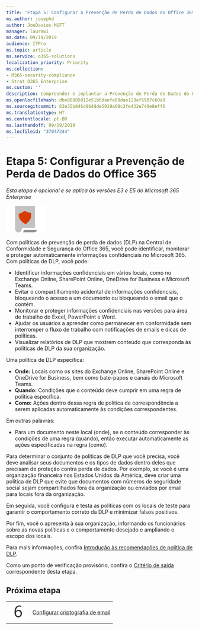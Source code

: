 ```yaml
---
title: 'Etapa 5: Configurar a Prevenção de Perda de Dados do Office 365'
ms.author: josephd
author: JoeDavies-MSFT
manager: laurawi
ms.date: 09/19/2019
audience: ITPro
ms.topic: article
ms.service: o365-solutions
localization_priority: Priority
ms.collection:
- M365-security-compliance
- Strat_O365_Enterprise
ms.custom: ''
description: Compreender e implantar a Prevenção de Perda de Dados do Office 365 no Microsoft 365.
ms.openlocfilehash: dbe88885812e51b0daefa89dae123af5907c60a8
ms.sourcegitcommit: 63e35b846d964dde5919a08c2fe432e749e8eff6
ms.translationtype: HT
ms.contentlocale: pt-BR
ms.lasthandoff: 09/19/2019
ms.locfileid: "37047244"
---
```

# <a name="step-5-configure-office-365-data-loss-prevention"></a>Etapa 5: Configurar a Prevenção de Perda de Dados do Office 365

*Esta etapa é opcional e se aplica às versões E3 e E5 do Microsoft 365 Enterprise*

![](./media/deploy-foundation-infrastructure/infoprotection_icon-small.png)

Com políticas de prevenção de perda de dados (DLP) na Central de Conformidade e Segurança do Office 365, você pode identificar, monitorar e proteger automaticamente informações confidenciais no Microsoft 365. Com políticas de DLP, você pode:

- Identificar informações confidenciais em vários locais, como no Exchange Online, SharePoint Online, OneDrive for Business e Microsoft Teams.
- Evitar o compartilhamento acidental de informações confidenciais, bloqueando o acesso a um documento ou bloqueando o email que o contém.
- Monitorar e proteger informações confidenciais nas versões para área de trabalho do Excel, PowerPoint e Word.
- Ajudar os usuários a aprender como permanecer em conformidade sem interromper o fluxo de trabalho com notificações de emails e dicas de políticas. 
- Visualizar relatórios de DLP que mostrem conteúdo que corresponda às políticas de DLP da sua organização.

Uma política de DLP especifica:

- **Onde:** Locais como os sites do Exchange Online, SharePoint Online e OneDrive for Business, bem como bate-papos e canais do Microsoft Teams.
- **Quando:** Condições que o conteúdo deve cumprir em uma regra de política específica.
- **Como:** Ações dentro dessa regra de política de correspondência a serem aplicadas automaticamente às condições correspondentes.

Em outras palavras:

- Para um documento neste local (onde), se o conteúdo corresponder às condições de uma regra (quando), então executar automaticamente as ações especificadas na regra (como).

Para determinar o conjunto de políticas de DLP que você precisa, você deve analisar seus documentos e os tipos de dados dentro deles que precisam de proteção contra perda de dados. Por exemplo, se você é uma organização financeira nos Estados Unidos da América, deve criar uma política de DLP que evite que documentos com números de seguridade social sejam compartilhados fora da organização ou enviados por email para locais fora da organização.

Em seguida, você configura e testa as políticas com os locais de teste para garantir o comportamento correto da DLP e minimizar falsos positivos.

Por fim, você o apresenta à sua organização, informando os funcionários sobre as novas políticas e o comportamento desejado e ampliando o escopo dos locais.

Para mais informações, confira [Introdução às recomendações de política de DLP](https://docs.microsoft.com/office365/securitycompliance/get-started-with-dlp-policy-recommendations).

Como um ponto de verificação provisório, confira o [Critério de saída](infoprotect-exit-criteria.md#crit-infoprotect-step5) correspondente desta etapa.

## <a name="next-step"></a>Próxima etapa

|||
|:-------|:-----|
|![](./media/stepnumbers/Step6.png)|[Configurar criptografia de email](infoprotect-email-encryption.md)|


